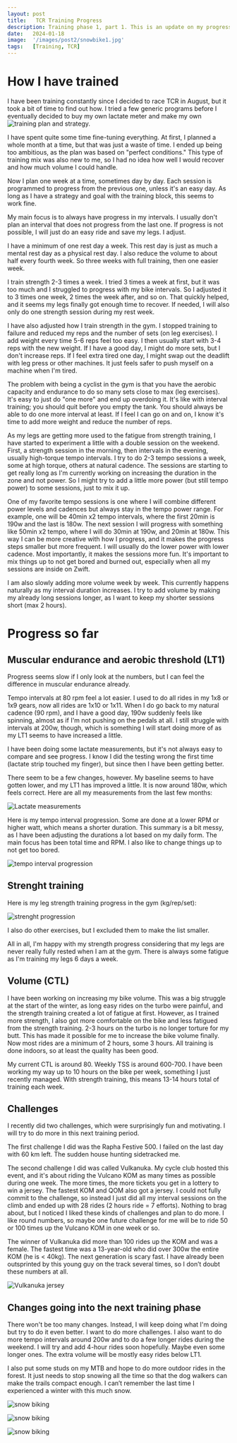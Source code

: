 ```yaml
---
layout: post
title:   TCR Training Progress 
description: Training phase 1, part 1. This is an update on my progress the last 3 months. 
date:   2024-01-18
image:  '/images/post2/snowbike1.jpg'
tags:   [Training, TCR] 
---
```



# How I have trained
I have been training constantly since I decided to race TCR in August, but it took a bit of time to find out how. I tried a few generic programs before I eventually decided to buy my own lactate meter and make my own ![training plan and strategy.](https://biketoexplore.com/How-I-have-trained)

I have spent quite some time fine-tuning everything. At first, I planned a whole month at a time, but that was just a waste of time. I ended up being too ambitious, as the plan was based on "perfect conditions." This type of training mix was also new to me, so I had no idea how well I would recover and how much volume I could handle. 

Now I plan one week at a time, sometimes day by day. Each session is programmed to progress from the previous one, unless it's an easy day. As long as I have a strategy and goal with the training block, this seems to work fine.

My main focus is to always have progress in my intervals. I usually don't plan an interval that does not progress from the last one. If progress is not possible, I will just do an easy ride and save my legs. I adjust. 

I have a minimum of one rest day a week. This rest day is just as much a mental rest day as a physical rest day. I also reduce the volume to about half every fourth week. So three weeks with full training, then one easier week.

I train strength 2-3 times a week. I tried 3 times a week at first, but it was too much and I struggled to progress with my bike intervals. So I adjusted it to 3 times one week, 2 times the week after, and so on. That quickly helped, and it seems my legs finally got enough time to recover. If needed, I will also only do one strength session during my rest week.

I have also adjusted how I train strength in the gym. I stopped training to failure and reduced my reps and the number of sets (on leg exercises). I add weight every time 5-6 reps feel too easy. I then usually start with 3-4 reps with the new weight. If I have a good day, I might do more sets, but I don't increase reps. If I feel extra tired one day, I might swap out the deadlift with leg press or other machines. It just feels safer to push myself on a machine when I'm tired.

The problem with being a cyclist in the gym is that you have the aerobic capacity and endurance to do so many sets close to max (leg exercises). It's easy to just do "one more" and end up overdoing it. It's like with interval training; you should quit before you empty the tank. You should always be able to do one more interval at least. If I feel I can go on and on, I know it's time to add more weight and reduce the number of reps.

As my legs are getting more used to the fatigue from strength training, I have started to experiment a little with a double session on the weekend. First, a strength session in the morning, then intervals in the evening, usually high-torque tempo intervals. I try to do 2-3 tempo sessions a week, some at high torque, others at natural cadence. The sessions are starting to get really long as I'm currently working on increasing the duration in the zone and not power. So I might try to add a little more power (but still tempo power) to some sessions, just to mix it up.

One of my favorite tempo sessions is one where I will combine different power levels and cadences but always stay in the tempo power range. For example, one will be 40min x2 tempo intervals, where the first 20min is 190w and the last is 180w. The next session I will progress with something like 50min x2 tempo, where I will do 30min at 190w, and 20min at 180w. This way I can be more creative with how I progress, and it makes the progress steps smaller but more frequent. I will usually do the lower power with lower cadence. Most importantly, it makes the sessions more fun. It's important to mix things up to not get bored and burned out, especially when all my sessions are inside on Zwift.

I am also slowly adding more volume week by week. This currently happens naturally as my interval duration increases. I try to add volume by making my already long sessions longer, as I want to keep my shorter sessions short (max 2 hours).


# Progress so far



## Muscular endurance and aerobic threshold (LT1)
Progress seems slow if I only look at the numbers, but I can feel the difference in muscular endurance already.

Tempo intervals at 80 rpm feel a lot easier. I used to do all rides in my 1x8 or 1x9 gears, now all rides are 1x10 or 1x11. When I do go back to my natural cadence (90 rpm), and I have a good day, 190w suddenly feels like spinning, almost as if I'm not pushing on the pedals at all. I still struggle with intervals at 200w, though, which is something I will start doing more of as my LT1 seems to have increased a little.

I have been doing some lactate measurements, but it's not always easy to compare and see progress. I know I did the testing wrong the first time (lactate strip touched my finger), but since then I have been getting better.

There seem to be a few changes, however. My baseline seems to have gotten lower, and my LT1 has improved a little. It is now around 180w, which feels correct. Here are all my measurements from the last few months:

![Lactate measurements](/images/post2/laktat.PNG)


Here is my tempo interval progression. Some are done at a lower RPM or higher watt, which means a shorter duration. This summary is a bit messy, as I have been adjusting the durations a lot based on my daily form. The main focus has been total time and RPM. I also like to change things up to not get too bored.

![tempo interval progression](/images/post2/tempo2.PNG)



## Strenght training
Here is my leg strength training progress in the gym (kg/rep/set):

![strenght progression](/images/post2/strenght.PNG)

I also do other exercises, but I excluded them to make the list smaller.

All in all, I'm happy with my strength progress considering that my legs are never really fully rested when I am at the gym. There is always some fatigue as I'm training my legs 6 days a week.



## Volume (CTL)
I have been working on increasing my bike volume. This was a big struggle at the start of the winter, as long easy rides on the turbo were painful, and the strength training created a lot of fatigue at first. However, as I trained more strength, I also got more comfortable on the bike and less fatigued from the strength training. 2-3 hours on the turbo is no longer torture for my butt. This has made it possible for me to increase the bike volume finally. Now most rides are a minimum of 2 hours, some 3 hours. All training is done indoors, so at least the quality has been good.

My current CTL is around 80. Weekly TSS is around 600-700. I have been working my way up to 10 hours on the bike per week, something I just recently managed. With strength training, this means 13-14 hours total of training each week.



## Challenges

I recently did two challenges, which were surprisingly fun and motivating. I will try to do more in this next training period.

The first challenge I did was the Rapha Festive 500. I failed on the last day with 60 km left. The sudden house hunting sidetracked me.

The second challenge I did was called Vulkanuka. My cycle club hosted this event, and it's about riding the Vulcano KOM as many times as possible during one week. The more times, the more tickets you get in a lottery to win a jersey. The fastest KOM and QOM also got a jersey. I could not fully commit to the challenge, so instead I just did all my interval sessions on the climb and ended up with 28 rides (2 hours ride = 7 efforts). Nothing to brag about, but I noticed I liked these kinds of challenges and plan to do more. I like round numbers, so maybe one future challenge for me will be to ride 50 or 100 times up the Vulcano KOM in one week or so.

The winner of Vulkanuka did more than 100 rides up the KOM and was a female. The fastest time was a 13-year-old who did over 300w the entire KOM (he is < 40kg). The next generation is scary fast. I have already been outsprinted by this young guy on the track several times, so I don’t doubt these numbers at all.


![Vulkanuka jersey](/images/post2/vulkanuka.jpg)


## Changes going into the next training phase

There won't be too many changes. Instead, I will keep doing what I'm doing but try to do it even better. I want to do more challenges. I also want to do more tempo intervals around 200w and to do a few longer rides during the weekend. I will try and add 4-hour rides soon hopefully. Maybe even some longer ones. The extra volume will be mostly easy rides below LT1.

I also put some studs on my MTB and hope to do more outdoor rides in the forest. It just needs to stop snowing all the time so that the dog walkers can make the trails compact enough. I can’t remember the last time I experienced a winter with this much snow.

![snow biking](/images/post2/snowbike2.jpg)

![snow biking](/images/post2/snowbike1.jpg)

![snow biking](/images/post2/snowbike3.jpg)
